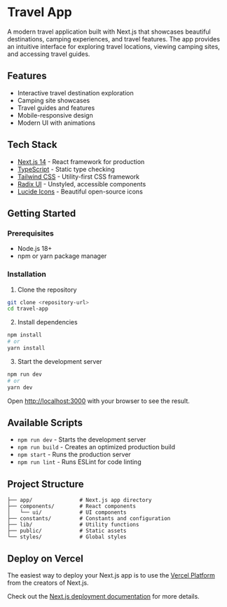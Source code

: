 # Travel App

A modern travel application built with Next.js that showcases beautiful destinations, camping experiences, and travel features. The app provides an intuitive interface for exploring travel locations, viewing camping sites, and accessing travel guides.

## Features

- Interactive travel destination exploration
- Camping site showcases
- Travel guides and features
- Mobile-responsive design
- Modern UI with animations

## Tech Stack

- [Next.js 14](https://nextjs.org) - React framework for production
- [TypeScript](https://www.typescriptlang.org/) - Static type checking
- [Tailwind CSS](https://tailwindcss.com/) - Utility-first CSS framework
- [Radix UI](https://www.radix-ui.com/) - Unstyled, accessible components
- [Lucide Icons](https://lucide.dev/) - Beautiful open-source icons

## Getting Started

### Prerequisites

- Node.js 18+
- npm or yarn package manager

### Installation

1. Clone the repository

```bash
git clone <repository-url>
cd travel-app
```

2. Install dependencies

```bash
npm install
# or
yarn install
```

3. Start the development server

```bash
npm run dev
# or
yarn dev
```

Open [http://localhost:3000](http://localhost:3000) with your browser to see the result.

## Available Scripts

- `npm run dev` - Starts the development server
- `npm run build` - Creates an optimized production build
- `npm start` - Runs the production server
- `npm run lint` - Runs ESLint for code linting

## Project Structure

```
├── app/               # Next.js app directory
├── components/        # React components
│   └── ui/            # UI components
├── constants/         # Constants and configuration
├── lib/               # Utility functions
├── public/            # Static assets
└── styles/            # Global styles
```

## Deploy on Vercel

The easiest way to deploy your Next.js app is to use the [Vercel Platform](https://vercel.com/new?utm_medium=default-template&filter=next.js&utm_source=create-next-app&utm_campaign=create-next-app-readme) from the creators of Next.js.

Check out the [Next.js deployment documentation](https://nextjs.org/docs/app/building-your-application/deploying) for more details.
